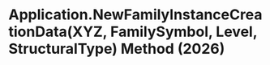 # Application.NewFamilyInstanceCreationData(XYZ, FamilySymbol, Level, StructuralType) Method (2026)

﻿